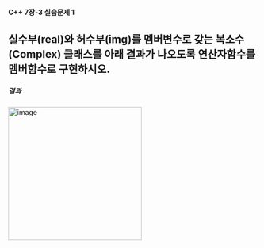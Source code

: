 #### C++ 7장-3 실습문제 1
실수부(real)와 허수부(img)를 멤버변수로 갖는 복소수(Complex) 클래스를 아래 결과가 나오도록 연산자함수를 멤버함수로 구현하시오.
---
##### 결과
<img width="269" alt="image" src="https://github.com/user-attachments/assets/53d5706c-4a3b-4f6b-a3f9-6ec530366831">
